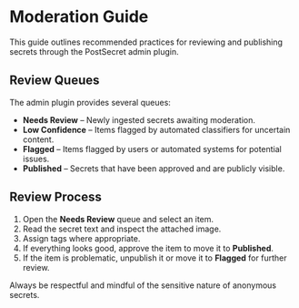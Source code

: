 # Moderation Guide

This guide outlines recommended practices for reviewing and publishing secrets through the PostSecret admin plugin.

## Review Queues

The admin plugin provides several queues:

- **Needs Review** – Newly ingested secrets awaiting moderation.
- **Low Confidence** – Items flagged by automated classifiers for uncertain content.
- **Flagged** – Items flagged by users or automated systems for potential issues.
- **Published** – Secrets that have been approved and are publicly visible.

## Review Process

1. Open the **Needs Review** queue and select an item.
2. Read the secret text and inspect the attached image.
3. Assign tags where appropriate.
4. If everything looks good, approve the item to move it to **Published**.
5. If the item is problematic, unpublish it or move it to **Flagged** for further review.

Always be respectful and mindful of the sensitive nature of anonymous secrets.
